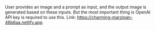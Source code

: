 User provides an image and a prompt as input, and the output image is generated based on these inputs. But the most important thing is OpenAI API key is required to use this. Link: https://charming-marzipan-46b6aa.netlify.app
